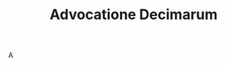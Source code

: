 ---
title: Advocatione Decimarum
letter: A
permalink: "/definitions/advocatione-decimarum.html"
body: A
published_at: '2018-07-07'
source: Black's Law Dictionary
layout: post
---